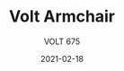 ---
designer: "Claudio Dondoli - Marco Pocci"
description: "Volt%20collection%20is%20elegant%20and%20cosy.%20It%20features%20a%20thin%20section%20along%20with%20ergonomic%20shape%20and%20lovely%20proportions.%20Gas%20assisted%20injection%20moulding%20polypropylene%20armchair%2C%20charged%20with%20glass%20fibers."
image_primary: "img/Volt_675_01_zoom.jpg"
image_secondary: "img/Volt_675_02_zoom.jpg"
manufacturer: "Pedrali"
href: "https://www.pedrali.it/en/products/catalog/Chair-VOLT-675/"
subtitle: "VOLT 675"
tags: 
  - "Pedrali"
  - "Chairs"
title: "Volt Armchair"
category: "Chairs"
slug: "/manufacturers/pedrali/chairs/claudio-dondoli-marco-pocci-volt-armchair"
date: "2021-02-18"
---